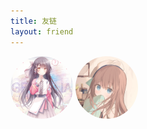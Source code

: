 ```yaml
---
title: 友链
layout: friend
---
```


<style>
.circle-image {
    border-radius: 50%;
    width: 100px;
    height: 100px;
}
</style>
<a href="https://main.moerain.cn"><img class="circle-image" src="img/friends/116019368.jpg"></a>
<a href="https://lemonkoi.one/"><img class="circle-image" src="img/friends/koi.png"></a>